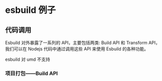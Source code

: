 # esbuild 例子

## 代码调用

Esbuild 对外暴露了一系列的 API，主要包括两类: Build API 和 Transform API，我们可以在 Nodejs 代码中通过调用这些 API 来使用 Esbuild 的各种功能。

esbuild 对 umd 不支持

### 项目打包——Build API
